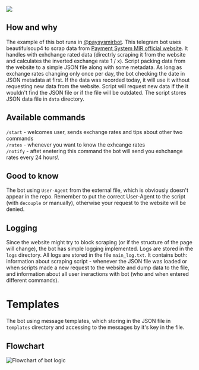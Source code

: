 <a href="https://codeclimate.com/github/iwatkot/paysysmirbot/maintainability"><img src="https://api.codeclimate.com/v1/badges/53242d851173a196c116/maintainability" /></a>

## How and why
The example of this bot runs in [@paysysmirbot](https://t.me/paysysmirbot). This telegram bot uses beautifulsoup4 to scrap data from [Payment System MIR official website](https://mironline.ru/support/list/kursy_mir/). It handles with exhchange rated data (directrly scraping it from the website and calculates the inverted exchange rate 1 / x). Script packing data from the website to a simple JSON file along with some metadata. As long as exchange rates changing only once per day, the bot checking the date in JSON metadata at first. If the data was recorded today, it will use it without requesting new data from the website. Script will request new data if the it wouldn't find the JSON file or if the file will be outdated. The script stores JSON data file in `data` directory.

## Available commands
`/start` - welcomes user, sends exchange rates and tips about other two commands\
`/rates` - whenever you want to know the exhcange rates\
`/notify` - aftet enetering this command the bot will send you exhchange rates every 24 hours\

## Good to know
The bot using `User-Agent` from the external file, which is obviously doesn't appear in the repo. Remember to put the correct User-Agent to the script (with `decouple` or manually), otherwise your request to the website will be denied.

## Logging
Since the website might try to block scraping (or if the structure of the page will change), the bot has simple logging implemented. Logs are stored in the `logs` directory. All logs are stored in the file `main_log.txt`. It contains both: information about scraping script - whenever the JSON file was loaded or when scripts made a new request to the website and dump data to the file, and information about all user ineractions with bot (who and when entered different commands).

# Templates
The bot using message templates, which storing in the JSON file in `templates` directory and accessing to the messages by it's key in the file.

## Flowchart

![Flowchart of bot logic](https://iwatkot.online/img_share/paysysmirbot-flowchart.png)